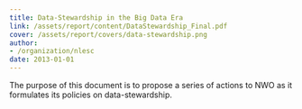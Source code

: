 ```yaml
---
title: Data-Stewardship in the Big Data Era
link: /assets/report/content/DataStewardship_Final.pdf
cover: /assets/report/covers/data-stewardship.png
author:
- /organization/nlesc
date: 2013-01-01
---
```

The purpose of this document is to propose a series of actions to NWO as it formulates its policies on
data-stewardship.
